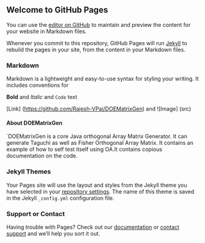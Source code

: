 ## Welcome to GitHub Pages

You can use the [editor on GitHub](https://github.com/Rajesh-VPai/DOEMatrixGen/edit/master/README.md) to maintain and preview the content for your website in Markdown files.

Whenever you commit to this repository, GitHub Pages will run [Jekyll](https://jekyllrb.com/) to rebuild the pages in your site, from the content in your Markdown files.

### Markdown

Markdown is a lightweight and easy-to-use syntax for styling your writing. It includes conventions for



**Bold** and _Italic_ and `Code` text

[Link] (https://github.com/Rajesh-VPai/DOEMatrixGen) and ![Image] (src)
#### About DOEMatrixGen
`DOEMatrixGen is a core Java orthogonal Array Matrix Generator.
It can generate Taguchi as well as Fisher Orthogonal Array Matrix. It contains an example of how to self test itself using OA.It contains copious documentation on the code.


### Jekyll Themes

Your Pages site will use the layout and styles from the Jekyll theme you have selected in your [repository settings](https://github.com/Rajesh-VPai/DOEMatrixGen/settings). The name of this theme is saved in the Jekyll `_config.yml` configuration file.

### Support or Contact

Having trouble with Pages? Check out our [documentation](https://help.github.com/categories/github-pages-basics/) or [contact support](https://github.com/contact) and we’ll help you sort it out.

